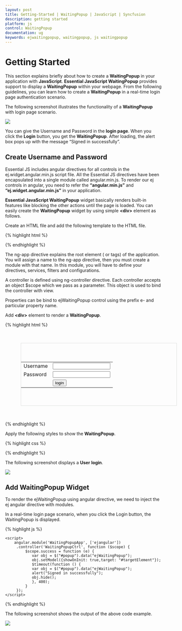 ```yaml
---
layout: post
title: Getting-Started | WaitingPopup | JavaScript | Syncfusion
description: getting started
platform: js
control: WaitingPopup
documentation: ug
keywords: ejwaitingpopup, waitingpopup, js waitingpopup 
---
```


# Getting Started

This section explains briefly about how to create a **WaitingPopup** in your application with **JavaScript**.
**Essential JavaScript WaitingPopup** provides support to display a **WaitingPopup** within your webpage. From the following guidelines, you can learn how to create a **WaitingPopup** in a real-time login page authentication scenario. 

The following screenshot illustrates the functionality of a **WaitingPopup** with login page scenario.

![](/js/WaitingPopup/Getting-Started_images/Getting-Started_img1.png) 

You can give the Username and Password in the **login page**. When you click the **Login** button, you get the **WaitingPopup**. After loading, the alert box pops up with the message “Signed in successfully”.

## Create Username and Password

Essential JS includes angular directives for all controls in the ej.widget.angular.min.js script file. All the Essential JS directives have been encapsulated into a single module called angular.min.js. To render our ej controls in angular, you need to refer the **“angular.min.js”** and **“ej.widget.angular.min.js”** in your application.

**Essential JavaScript WaitingPopup** widget basically renders built-in features like blocking the other actions until the page is loaded. You can easily create the **WaitingPopup** widget by using simple **&lt;div&gt;** element as follows.

 Create an HTML file and add the following template to the HTML file.

{% highlight html %}


<!doctype html>
<html lang="en" ng-app="WaitingPopupApp">
<head>
    <title>Essential Studio for JavaScript : Angular JS Support for WaitingPopup </title>
    <!-- Style sheet for default theme (flat azure) -->
    <link href="http://cdn.syncfusion.com/{{ site.releaseversion }}/js/web/flat-azure/ej.web.all.min.css" rel="stylesheet" />
    <!--Scripts-->
    <script src="http://cdn.syncfusion.com/js/assets/external/jquery-1.11.3.min.js" type="text/javascript"> </script> 
    <script src="http://cdn.syncfusion.com/js/assets/external/angular.min.js"></script>
    <script type="text/javascript" src="http://cdn.syncfusion.com/{{ site.releaseversion }}/js/web/ej.web.all.min.js "></script>
    <script src="http://cdn.syncfusion.com/{{ site.releaseversion }}/js/common/ej.widget.angular.min.js"></script>
    <!--Add custom scripts here -->
</head>
<body ng-controller="WaitingPopupCtrl">
 <!--Add necessary HTML elements-->
</html>

{% endhighlight %}

The ng-app directive explains the root element (<html> or <body> tags) of the application. You will assign a name to the ng-app directive, then you must create a module with that name. In this module, you will have to define your directives, services, filters and configurations.


A controller is defined using ng-controller directive. Each controller accepts an object $scope which we pass as a parameter.  This object is used to bind the controller with view.   


Properties can be bind to ejWaitingPopup control using the prefix e- and particular property name.

 Add **&lt;div&gt;** element to render a **WaitingPopup**.



{% highlight html %}


<div id="targetElement">
        <table class="loginTable">
            <tr>
                <td>Username</td>
                <td>
                    <input type="text" /></td>
            </tr>
            <tr>
                <td>Password</td>
                <td>
                    <input type="password" /></td>
            </tr>
            <tr>
                <td></td>
                <td>
                    <button id="button51" ej-button e-click="success">login</button></td>
            </tr>
        </table>
        <div id="popup" ej-waitingpopup></div>
    </div>

{% endhighlight %}



 Apply the following styles to show the **WaitingPopup**.



{% highlight css %}


<style type="text/css" class="cssStyles">
   #targetElement {
       width: 500px;
       height: 200px;
       margin: 50px;
       border: 1px solid #dbdcdb;
   }
   .loginTable {
       margin: 60px auto;
   }
   #popup_WaitingPopup .e-image {
       display: block;
       height: 70px;
   }
</style>


{% endhighlight %}


The following screenshot displays a **User** **login**.


![](/js/WaitingPopup/Getting-Started_images/Getting-Started_img2.png) 

## Add WaitingPopup Widget

To render the ejWaitingPopup using angular directive, we need to inject the ej angular directive with modules.

 In a real-time login page scenario, when you click the Login button, the WaitingPopup is displayed. 

{% highlight js %}

    <script>
        angular.module('WaitingPopupApp', ['ejangular'])
         .controller('WaitingPopupCtrl', function ($scope) {
             $scope.success = function (e) {
                var obj = $("#popup").data("ejWaitingPopup");
                obj.setModel({showOnInit: true,target: "#targetElement"});
				$timeout(function () {
				var obj = $("#popup").data("ejWaitingPopup");
				alert("Signed in successfully");
				obj.hide();
				}, 400);
             }
         });
    </script>


{% endhighlight %}


 The following screenshot shows the output of the above code example.

![](/js/WaitingPopup/Getting-Started_images/Getting-Started_img3.png) 

